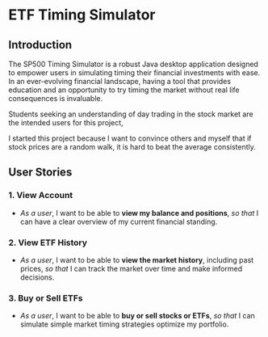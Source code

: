 # ETF Timing Simulator

## Introduction

The SP500 Timing Simulator is a robust Java desktop application designed to empower users in simulating timing their financial investments with ease. In an ever-evolving financial landscape, having a tool that provides education and an opportunity to try timing the market without real life consequences is invaluable.

Students seeking an understanding of day trading in the stock market are the intended users for this project,

I started this project because I want to convince others and myself that if stock prices are a random walk, it is hard to beat the average consistently.

## User Stories

### 1. View Account
- *As a user*, I want to be able to **view my balance and positions**, *so that* I can have a clear overview of my current financial standing.

### 2. View ETF History
- *As a user*, I want to be able to **view the market history**, including past prices, *so that* I can track the market over time and make informed decisions.

### 3. Buy or Sell ETFs
- *As a user*, I want to be able to **buy or sell stocks or ETFs**, *so that* I can simulate simple market timing strategies optimize my portfolio.